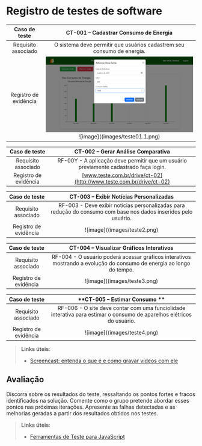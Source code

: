 # Registro de testes de software

| **Caso de teste** 	| **CT-001 – Cadastrar Consumo de Energia** 	|
|:---:	|:---:	|
| Requisito associado | O sistema deve permitir que usuários cadastrem seu consumo de energia. |
| Registro de evidência | ![image](images/teste01.png) ![image]((images/teste01.1.png)|

| **Caso de teste** 	| **CT-002 – Gerar Análise Comparativa** 	|
|:---:	|:---:	|
| Requisito associado | RF-00Y - A aplicação deve permitir que um usuário previamente cadastrado faça login. |
| Registro de evidência | [www.teste.com.br/drive/ct-02](http://www.teste.com.br/drive/ct-02) |

| **Caso de teste** 	| **CT-003 – Exibir Notícias Personalizadas** 	|
|:---:	|:---:	|
| Requisito associado | RF-003 - Deve exibir notícias personalizadas para redução do consumo com base nos dados inseridos pelo usuário. |
| Registro de evidência | ![image]((images/teste2.png) |

| **Caso de teste** 	| **CT-004 – Visualizar Gráficos Interativos** 	|
|:---:	|:---:	|
| Requisito associado | RF-004 - O usuário poderá acessar gráficos interativos mostrando a evolução do consumo de energia ao longo do tempo. |
| Registro de evidência | ![image]((images/teste3.png) |

| **Caso de teste** 	| **CT-005 – Estimar Consumo ** 	|
|:---:	|:---:	|
| Requisito associado | RF-006 - O site deve contar com uma funciolidade interativa para estimar o consumo de aparelhos elétricos do usuário. |
| Registro de evidência | ![image]((images/teste4.png) |

> **Links úteis**:
> - [Screencast: entenda o que é e como gravar vídeos com ele](https://rockcontent.com/br/blog/screencast/) 

## Avaliação

Discorra sobre os resultados do teste, ressaltando os pontos fortes e fracos identificados na solução. Comente como o grupo pretende abordar esses pontos nas próximas iterações. Apresente as falhas detectadas e as melhorias geradas a partir dos resultados obtidos nos testes.

> **Links úteis**:
> - [Ferramentas de Teste para JavaScript](https://geekflare.com/javascript-unit-testing/)
